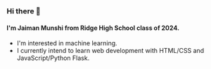 ### Hi there 👋
#### I'm Jaiman Munshi from Ridge High School class of 2024.
* I'm interested in machine learning.
* I currently intend to learn web development with HTML/CSS and JavaScript/Python Flask.

<!--
**jaimanm/jaimanm** is a ✨ _special_ ✨ repository because its `README.md` (this file) appears on your GitHub profile.

Here are some ideas to get you started:

- 🔭 I’m currently working on ...
- 🌱 I’m currently learning ...
- 👯 I’m looking to collaborate on ...
- 🤔 I’m looking for help with ...
- 💬 Ask me about ...
- 📫 How to reach me: ...
- 😄 Pronouns: ...
- ⚡ Fun fact: ...
-->
